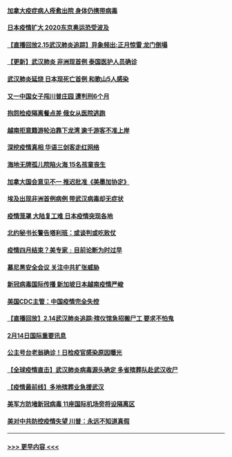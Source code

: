 #### [加拿大疫症病人痊愈出院 身体仍携带病毒](../pages/prog202/a102778061.md?t=02160611) 
#### [日本疫情扩大 2020东京奥运恐受波及](../pages/prog202/a102778049.md?t=02160611) 
#### [【直播回放2.15武汉肺炎追踪】异象频出:正月惊雷 龙门倒塌](../pages/prog202/a102777974.md?t=02160611) 
#### [【更新】武汉肺炎 非洲现首例 泰国医护人员确诊](../pages/prog202/a102770740.md?t=02160611) 
#### [武汉肺炎延烧 日本现死亡首例 和歌山5人感染](../pages/prog202/a102777815.md?t=02160611) 
#### [又一中国女子闯川普庄园 遭判刑6个月](../pages/prog202/a102777673.md?t=02160611) 
#### [抱怨检疫隔离餐点差 俄女从医院逃跑](../pages/prog202/a102777667.md?t=02160611) 
#### [越南拒意籍游轮泊靠下龙湾 逾千游客不准上岸](../pages/prog202/a102777646.md?t=02160611) 
#### [深挖疫情真相 华语三剑客走红网络](../pages/prog202/a102777624.md?t=02160611) 
#### [海地无牌孤儿院陷火海 15名孩童丧生](../pages/prog202/a102777620.md?t=02160611) 
#### [加拿大国会意见不一 推迟批准《美墨加协定》](../pages/prog202/a102777575.md?t=02160611) 
#### [埃及出现非洲首例病例 带武汉病毒却无症状](../pages/prog202/a102777559.md?t=02160611) 
#### [疫情笼罩 大陆复工难 日本疫情突现各地](../pages/prog202/a102777455.md?t=02160611) 
#### [北约秘书长警告塔利班：或谈判或吃败仗](../pages/prog202/a102777442.md?t=02160611) 
#### [疫情四月结束？美专家﹕目前论断为时过早](../pages/prog202/a102777248.md?t=02160611) 
#### [慕尼黑安全会议 关注中共扩张威胁](../pages/prog202/a102777254.md?t=02160611) 
#### [新冠病毒国际传播 新加坡日本越南疫情严峻](../pages/prog202/a102777245.md?t=02160611) 
#### [美国CDC主管：中国疫情完全失控](../pages/prog202/a102777236.md?t=02160611) 
#### [【直播回放】2.14武汉肺炎追踪:殡仪馆急招搬尸工 要求不怕鬼](../pages/prog202/a102777141.md?t=02160611) 
#### [2月14日国际重要讯息](../pages/prog202/a102777073.md?t=02160611) 
#### [公主号台老翁确诊！日检疫官感染原因曝光](../pages/prog202/a102777075.md?t=02160611) 
#### [【全球疫情直击】武汉肺炎病毒源头确定 多省殡葬队赴武汉收尸](../pages/prog202/a102777026.md?t=02160611) 
#### [【疫情最前线】多地殡葬业急援武汉](../pages/prog202/a102776986.md?t=02160611) 
#### [美军方防堵新冠病毒 11座国际机场旁将设隔离区](../pages/prog202/a102776870.md?t=02160611) 
#### [美对中共防控疫情失望 川普：永远不知道真假](../pages/prog202/a102776836.md?t=02160611) 

----
#### [ >>> 更早内容 <<< ](../indexes/prog202-earlier.md)

